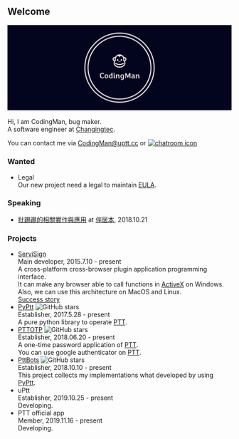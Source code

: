 ## Welcome

![](https://raw.githubusercontent.com/PttCodingMan/PttCodingMan.github.io/master/logo/facebook_cover_photo_2.png)

Hi, I am CodingMan, bug maker.  
A software engineer at [Changingtec](https://www.changingtec.com/).

You can contact me via CodingMan@uptt.cc or [![chatroom icon](https://patrolavia.github.io/telegram-badge/chat.png)](https://t.me/PttCodingMan)

### Wanted
* Legal  
    Our new project need a legal to maintain [EULA](https://zh.wikipedia.org/wiki/%E6%9C%80%E7%BB%88%E7%94%A8%E6%88%B7%E8%AE%B8%E5%8F%AF%E5%8D%8F%E8%AE%AE).

### Speaking
* [批踢踢的相關實作與應用](https://docs.google.com/presentation/d/1aTfchLP8VzYhIBGCciC12mR-YtHqMB3a2OIOi8aFNeY/edit?usp=sharing) at [伴居本](https://chenshane911.myportfolio.com/node-website), 2018.10.21


### Projects
* [ServiSign](https://www.changingtec.com/servisign.html)  
    Main developer, 2015.7.10 - present  
    A cross-platform cross-browser plugin application programming interface.  
    It can make any browser able to call functions in [ActiveX](https://zh.wikipedia.org/wiki/ActiveX) on Windows.  
    Also, we can use this architecture on MacOS and Linux.  
    [Success story](https://www.google.com/search?q=ServiSign)
* [PyPtt](https://github.com/PttCodingMan/PyPtt) ![GitHub stars](https://img.shields.io/github/stars/PttCodingMan/PyPtt?style=social)  
    Establisher, 2017.5.28 - present  
    A pure python library to operate [PTT](https://zh.wikipedia.org/wiki/%E6%89%B9%E8%B8%A2%E8%B8%A2).
* [PTTOTP](https://github.com/PttCodingMan/PTTOTP) ![GitHub stars](https://img.shields.io/github/stars/PttCodingMan/PTTOTP?style=social)  
    Establisher, 2018.06.20 - present    
    A one-time password application of [PTT](https://zh.wikipedia.org/wiki/%E6%89%B9%E8%B8%A2%E8%B8%A2).  
    You can use google authenticator on [PTT](https://zh.wikipedia.org/wiki/%E6%89%B9%E8%B8%A2%E8%B8%A2).
* [PttBots](https://github.com/PttCodingMan/PTTBots) ![GitHub stars](https://img.shields.io/github/stars/PttCodingMan/PTTBots?style=social)  
    Establisher, 2018.10.10 - present  
    This project collects my implementations what developed by using [PyPtt](https://github.com/PttCodingMan/PyPtt).
* uPtt  
    Establisher, 2019.10.25 - present  
    Developing.
* PTT official app  
    Member, 2019.11.16 - present  
    Developing.
